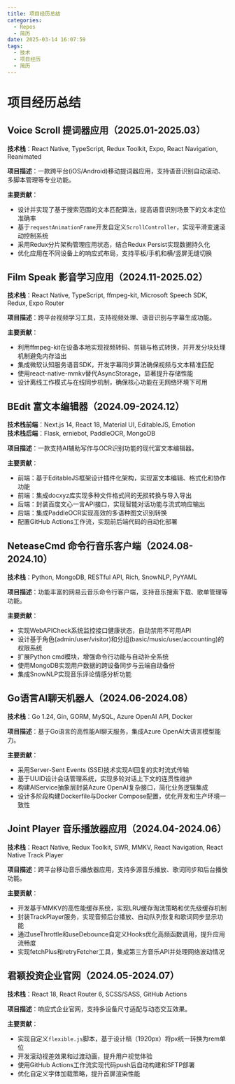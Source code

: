 ```yaml
---
title: 项目经历总结
categories:
  - Repos
  - 简历
date: 2025-03-14 16:07:59
tags:
  - 技术
  - 项目经历
  - 简历
---
```


# 项目经历总结

## Voice Scroll 提词器应用（2025.01-2025.03）
**技术栈**：React Native, TypeScript, Redux Toolkit, Expo, React Navigation, Reanimated

**项目描述**：一款跨平台(iOS/Android)移动提词器应用，支持语音识别自动滚动、多脚本管理等专业功能。

**主要贡献**：
- 设计并实现了基于搜索范围的文本匹配算法，提高语音识别场景下的文本定位准确率
- 基于`requestAnimationFrame`开发自定义`ScrollController`，实现平滑变速滚动控制系统
- 采用Redux分片架构管理应用状态，结合Redux Persist实现数据持久化
- 优化应用在不同设备上的响应式布局，支持平板/手机和横/竖屏无缝切换

## Film Speak 影音学习应用（2024.11-2025.02）
**技术栈**：React Native, TypeScript, ffmpeg-kit, Microsoft Speech SDK, Redux, Expo Router

**项目描述**：跨平台视频学习工具，支持视频处理、语音识别与字幕生成功能。

**主要贡献**：
- 利用ffmpeg-kit在设备本地实现视频转码、剪辑与格式转换，并开发分块处理机制避免内存溢出
- 集成微软认知服务语音SDK，开发字幕同步算法确保视频与文本精准匹配
- 使用react-native-mmkv替代AsyncStorage，显著提升存储性能
- 设计离线工作模式与在线同步机制，确保核心功能在无网络环境下可用

## BEdit 富文本编辑器（2024.09-2024.12）
**技术栈前端**：Next.js 14, React 18, Material UI, EditableJS, Emotion  
**技术栈后端**：Flask, erniebot, PaddleOCR, MongoDB

**项目描述**：一款支持AI辅助写作与OCR识别功能的现代富文本编辑器。

**主要贡献**：
- 前端：基于EditableJS框架设计插件化架构，实现富文本编辑、格式化和协作功能
- 前端：集成docxyz库实现多种文件格式间的无损转换与导入导出
- 后端：封装百度文心一言API接口，实现智能对话功能与流式响应输出
- 后端：集成PaddleOCR实现高效的多语种图文识别转换
- 配置GitHub Actions工作流，实现前后端代码的自动化部署

## NeteaseCmd 命令行音乐客户端（2024.08-2024.10）
**技术栈**：Python, MongoDB, RESTful API, Rich, SnowNLP, PyYAML

**项目描述**：功能丰富的网易云音乐命令行客户端，支持音乐搜索下载、歌单管理等功能。

**主要贡献**：
- 实现WebAPICheck系统监控接口健康状态，自动禁用不可用API
- 设计基于角色(admin/user/visitor)和分组(basic/music/user/accounting)的权限系统
- 扩展Python cmd模块，增强命令行功能与自动补全系统
- 使用MongoDB实现用户数据的跨设备同步与云端自动备份
- 集成SnowNLP实现音乐评论情感分析功能

## Go语言AI聊天机器人（2024.06-2024.08）
**技术栈**：Go 1.24, Gin, GORM, MySQL, Azure OpenAI API, Docker

**项目描述**：基于Go语言的高性能AI聊天服务，集成Azure OpenAI大语言模型能力。

**主要贡献**：
- 采用Server-Sent Events (SSE)技术实现AI回复的实时流式传输
- 基于UUID设计会话管理系统，实现多轮对话上下文的连贯性维护
- 构建AIService抽象层封装Azure OpenAI复杂接口，简化业务逻辑集成
- 设计多阶段构建Dockerfile与Docker Compose配置，优化开发和生产环境一致性

## Joint Player 音乐播放器应用（2024.04-2024.06）
**技术栈**：React Native, Redux Toolkit, SWR, MMKV, React Navigation, React Native Track Player

**项目描述**：跨平台移动音乐播放器应用，支持多源音乐播放、歌词同步和后台播放功能。

**主要贡献**：
- 开发基于MMKV的高性能缓存系统，实现LRU缓存淘汰策略和优先级缓存机制
- 封装TrackPlayer服务，实现音频后台播放、自动队列恢复和歌词同步显示功能
- 通过useThrottle和useDebounce自定义Hooks优化高频函数调用，提升应用流畅度
- 实现fetchPlus和retryFetcher工具，集成第三方音乐API并处理网络波动情况

## 君颖投资企业官网（2024.05-2024.07）
**技术栈**：React 18, React Router 6, SCSS/SASS, GitHub Actions

**项目描述**：响应式企业官网，支持多设备尺寸适配与动态交互效果。

**主要贡献**：
- 实现自定义`flexible.js`脚本，基于设计稿（1920px）将px统一转换为rem单位
- 开发滚动视差效果和过渡动画，提升用户视觉体验
- 使用GitHub Actions工作流实现代码push后自动构建和SFTP部署
- 优化自定义字体加载策略，提升首屏渲染性能